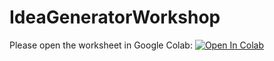 # IdeaGeneratorWorkshop

Please open the worksheet in Google Colab:
[![Open In Colab](https://colab.research.google.com/assets/colab-badge.svg)](https://github.com/paulodowd/IdeaGeneratorWorkshop/blob/main/Creativity.ipynb)
